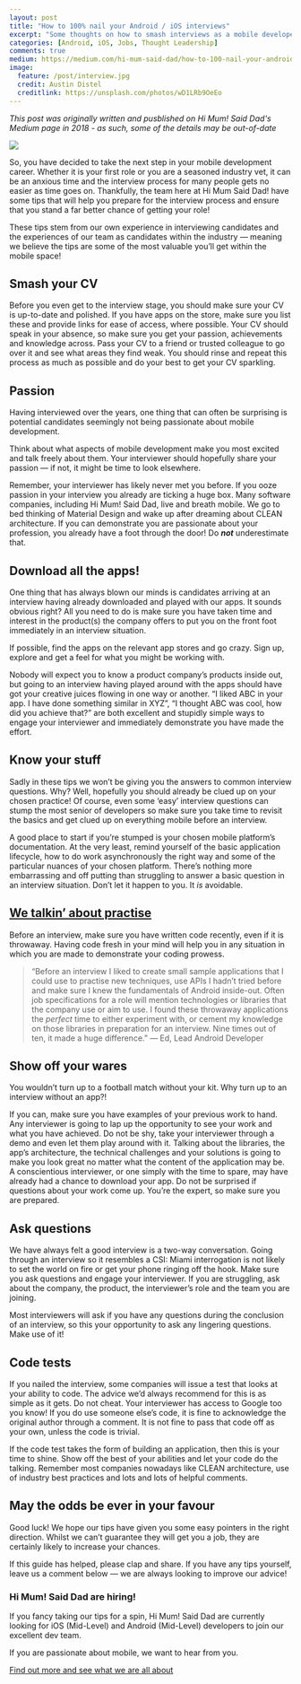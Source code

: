 ```yaml
---
layout: post
title: "How to 100% nail your Android / iOS interviews"
excerpt: "Some thoughts on how to smash interviews as a mobile developer"
categories: [Android, iOS, Jobs, Thought Leadership]
comments: true
medium: https://medium.com/hi-mum-said-dad/how-to-100-nail-your-android-ios-interviews-d7c27b09704e
image:
  feature: /post/interview.jpg
  credit: Austin Distel
  creditlink: https://unsplash.com/photos/wD1LRb9OeEo
---
```


_This post was originally written and pusblished on Hi Mum! Said Dad's Medium page in 2018 - as such, some of the details may be out-of-date_

![](https://i.imgur.com/7cutNZD.jpg)

So, you have decided to take the next step in your mobile development career. Whether it is your first role or you are a seasoned industry vet, it can be an anxious time and the interview process for many people gets no easier as time goes on.
Thankfully, the team here at Hi Mum Said Dad! have some tips that will help you prepare for the interview process and ensure that you stand a far better chance of getting your role!

These tips stem from our own experience in interviewing candidates and the experiences of our team as candidates within the industry — meaning we believe the tips are some of the most valuable you’ll get within the mobile space!

## Smash your CV

Before you even get to the interview stage, you should make sure your CV is up-to-date and polished. If you have apps on the store, make sure you list these and provide links for ease of access, where possible.
Your CV should speak in your absence, so make sure you get your passion, achievements and knowledge across. Pass your CV to a friend or trusted colleague to go over it and see what areas they find weak. You should rinse and repeat this process as much as possible and do your best to get your CV sparkling.

## Passion

Having interviewed over the years, one thing that can often be surprising is potential candidates seemingly not being passionate about mobile development.

Think about what aspects of mobile development make you most excited and talk freely about them. Your interviewer should hopefully share your passion — if not, it might be time to look elsewhere.

Remember, your interviewer has likely never met you before. If you ooze passion in your interview you already are ticking a huge box. Many software companies, including Hi Mum! Said Dad, live and breath mobile. We go to bed thinking of Material Design and wake up after dreaming about CLEAN architecture. If you can demonstrate you are passionate about your profession, you already have a foot through the door! Do _**not**_ underestimate that.

## Download all the apps!

One thing that has always blown our minds is candidates arriving at an interview having already downloaded and played with our apps. It sounds obvious right? All you need to do is make sure you have taken time and interest in the product(s) the company offers to put you on the front foot immediately in an interview situation.

If possible, find the apps on the relevant app stores and go crazy. Sign up, explore and get a feel for what you might be working with.

Nobody will expect you to know a product company’s products inside out, but going to an interview having played around with the apps should have got your creative juices flowing in one way or another. “I liked ABC in your app. I have done something similar in XYZ”, “I thought ABC was cool, how did you achieve that?” are both excellent and stupidly simple ways to engage your interviewer and immediately demonstrate you have made the effort.

## Know your stuff

Sadly in these tips we won’t be giving you the answers to common interview questions. Why? Well, hopefully you should already be clued up on your chosen practice! Of course, even some ‘easy’ interview questions can stump the most senior of developers so make sure you take time to revisit the basics and get clued up on everything mobile before an interview.

A good place to start if you’re stumped is your chosen mobile platform’s documentation. At the very least, remind yourself of the basic application lifecycle, how to do work asynchronously the right way and some of the particular nuances of your chosen platform. There’s nothing more embarrassing and off putting than struggling to answer a basic question in an interview situation. Don’t let it happen to you. It _is_ avoidable.

## [We talkin’ about practise](https://www.youtube.com/watch?v=LiNdUXhGeX4)

Before an interview, make sure you have written code recently, even if it is throwaway. Having code fresh in your mind will help you in any situation in which you are made to demonstrate your coding prowess.

> “Before an interview I liked to create small sample applications that I could use to practise new techniques, use APIs I hadn’t tried before and make sure I knew the fundamentals of Android inside-out. Often job specifications for a role will mention technologies or libraries that the company use or aim to use. I found these throwaway applications the _perfect_ time to either experiment with, or cement my knowledge on those libraries in preparation for an interview. Nine times out of ten, it made a huge difference.”
> — Ed, Lead Android Developer

## Show off your wares

You wouldn’t turn up to a football match without your kit. Why turn up to an interview without an app?!

If you can, make sure you have examples of your previous work to hand. Any interviewer is going to lap up the opportunity to see your work and what you have achieved. Do not be shy, take your interviewer through a demo and even let them play around with it. Talking about the libraries, the app’s architecture, the technical challenges and your solutions is going to make you look great no matter what the content of the application may be.
A conscientious interviewer, or one simply with the time to spare, may have already had a chance to download your app. Do not be surprised if questions about your work come up. You’re the expert, so make sure you are prepared.

## Ask questions

We have always felt a good interview is a two-way conversation. Going through an interview so it resembles a CSI: Miami interrogation is not likely to set the world on fire or get your phone ringing off the hook. Make sure you ask questions and engage your interviewer. If you are struggling, ask about the company, the product, the interviewer’s role and the team you are joining.

Most interviewers will ask if you have any questions during the conclusion of an interview, so this your opportunity to ask any lingering questions. Make use of it!

## Code tests

If you nailed the interview, some companies will issue a test that looks at your ability to code. The advice we’d always recommend for this is as simple as it gets. Do not cheat. Your interviewer has access to Google too you know!
If you do use someone else’s code, it is fine to acknowledge the original author through a comment. It is not fine to pass that code off as your own, unless the code is trivial.

If the code test takes the form of building an application, then this is your time to shine. Show off the best of your abilities and let your code do the talking. Remember most companies nowadays like CLEAN architecture, use of industry best practices and lots and lots of helpful comments.

## May the odds be ever in your favour

Good luck! We hope our tips have given you some easy pointers in the right direction. Whilst we can’t guarantee they will get you a job, they are certainly likely to increase your chances.

If this guide has helped, please clap and share. If you have any tips yourself, leave us a comment below — we are always looking to improve our advice!

### Hi Mum! Said Dad are hiring!

If you fancy taking our tips for a spin, Hi Mum! Said Dad are currently looking for iOS (Mid-Level) and Android (Mid-Level) developers to join our excellent dev team.

If you are passionate about mobile, we want to hear from you.

[Find out more and see what we are all about](https://www.himumsaiddad.com/careers.html)